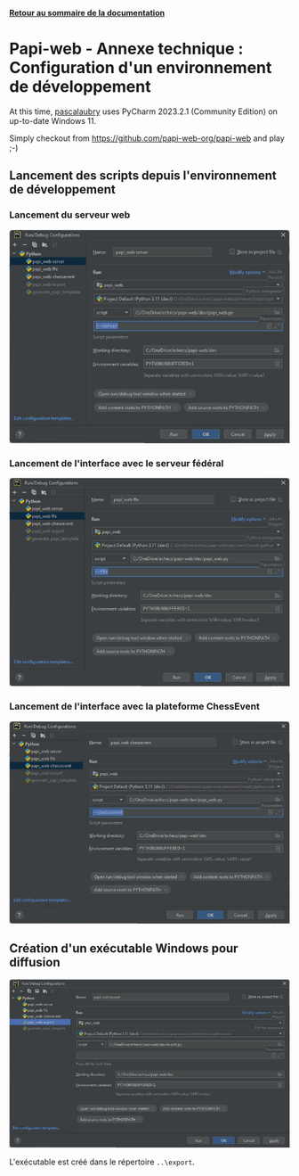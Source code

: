 **[Retour au sommaire de la documentation](../README.md)**

# Papi-web - Annexe technique : Configuration d'un environnement de développement

At this time, [pascalaubry](https://github.com/pascalaubry) uses PyCharm 2023.2.1 (Community Edition) on up-to-date Windows 11.

Simply checkout from https://github.com/papi-web-org/papi-web and play ;-)

## Lancement des scripts depuis l'environnement de développement

### Lancement du serveur web

![](images/dev-server.jpg)

### Lancement de l'interface avec le serveur fédéral

![](images/dev-ffe.jpg)

### Lancement de l'interface avec la plateforme ChessEvent

![](images/dev-chessevent.jpg)

## Création d'un exécutable Windows pour diffusion

![](images/dev-export.jpg)

L'exécutable est créé dans le répertoire `..\export`.

